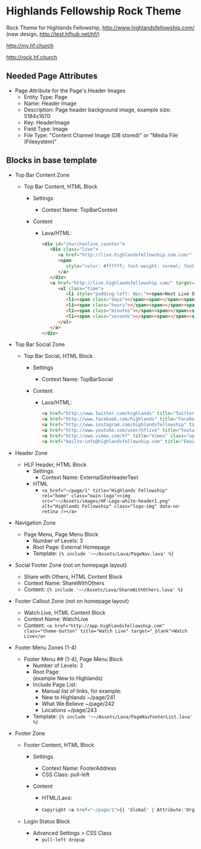 # Highlands Fellowship Rock Theme
Rock Theme for Highlands Fellowship, http://www.highlandsfellowship.com/ (new design, http://test.hfhub.net/hf/)

http://my.hf.church

http://rock.hf.church 

## Needed Page Attributes
* Page Attribute for the Page's Header Images
  * Entity Type: Page
  * Name: Header Image
  * Description: Page header background image, example size: 5184x1670
  * Key: HeaderImage
  * Field Type: Image
  * File Type: "Content Channel Image (DB stored)" or "Media File (Filesystem)"

## Blocks in base template
* Top Bar Content Zone

  * Top Bar Content, HTML Block

    * Settings

      * Context Name: TopBarContent

    * Content

      * Lava/HTML: 

        ```html
        <div id="churchonline_counter">
           <div class="live">
              <a href="http://live.highlandsfellowship.com.com/" target="_parent" style="text-decoration: none"><span style="color: #ffffff; font-weight: normal; font-size: 10px; line-height: 16px; padding-right: 5px;">Next Live Online Experience: </span><span></span>
              <span
                 style="color: #ffffff; font-weight: normal; font-size: 10px; line-height: 16px; border-left: 1px solid #555; padding: 0 8px; text-align: center; display: inline-block; padding-right: 15px; padding-left: 15; border-right: 1px solid #555;">Join Us Now</span>
              </a>
           </div>
           <a href="http://live.highlandsfellowship.com/" target="_parent" style="text-decoration: none">
              <ul class="time">
                 <li style="padding-left: 0px;"><span>Next Live Online Experience: </span></li>
                 <li><span class="days"></span><span></span><span class="label">days</span></li>
                 <li><span class="hours"></span><span></span><span class="label">hours</span></li>
                 <li><span class="minutes"></span><span></span><span class="label">minutes</span></li>
                 <li><span class="seconds"></span><span></span><span class="label">seconds</span></li>
              </ul>
           </a>
        </div>
        ```

* Top Bar Social Zone

  * Top Bar Social, HTML Block

    * Settings

      * Context Name: TopBarSocial

    * Content

      * Lava/HTML:

        ```html
        <a href="http://www.twitter.com/highlands" title="Twitter" class="wpex-twitter wpex-social-btn wpex-social-btn-flat wpex-social-color-hover wpex-round" target="_blank"><span class="fa fa-twitter" aria-hidden="true"></span><span class="screen-reader-text">Twitter Profile</span></a>
        <a href="http://www.facebook.com/highlands" title="Facebook" class="wpex-facebook wpex-social-btn wpex-social-btn-flat wpex-social-color-hover wpex-round" target="_blank"><span class="fa fa-facebook" aria-hidden="true"></span><span class="screen-reader-text">Facebook Profile</span></a>
        <a href="http://www.instagram.com/highlandsfellowship" title="Instagram" class="wpex-instagram wpex-social-btn wpex-social-btn-flat wpex-social-color-hover wpex-round"                                target="_blank"><span class="fa fa-instagram" aria-hidden="true"></span><span class="screen-reader-text">Instagram Profile</span></a>
        <a href="http://www.youtube.com/user/hflive" title="Youtube" class="wpex-youtube wpex-social-btn wpex-social-btn-flat wpex-social-color-hover wpex-round" target="_blank"><span class="fa fa-youtube" aria-hidden="true"></span><span class="screen-reader-text">Youtube Profile</span></a>
        <a href="http://www.vimeo.com/hf" title="Vimeo" class="wpex-vimeo wpex-social-btn wpex-social-btn-flat wpex-social-color-hover wpex-round" target="_blank"><span class="fa fa-vimeo-square" aria-hidden="true"></span><span class="screen-reader-text">Vimeo Profile</span></a>
        <a href="mailto:info@highlandsfellowship.com" title="Email" class="wpex-email wpex-social-btn wpex-social-btn-flat wpex-social-color-hover wpex-round"><span class="fa fa-envelope" aria-hidden="true"></span><span class="screen-reader-text">Email Profile</span></a>
        ```

- Header Zone

  - HLF Header, HTML Block
    - Settings
      - Context Name: ExternalSiteHeaderText
    - HTML
      - `<a href="~/page/1" title="Highlands Fellowship" rel="home" class="main-logo"><img src="~~/Assets/images/HF-Logo-white-header1.png" alt="Highlands Fellowship" class="logo-img" data-no-retina /></a>`

- Navigation Zone

  - Page Menu, Page Menu Block
    - Number of Levels: 3
    - Root Page: External Homepage
    - Template: `{% include '~~/Assets/Lava/PageNav.lava' %}`

- Social Footer Zone (not on homepage layout)

  - Share with Others, HTML Content Block
  - Context Name: ShareWithOthers
  - Content: `{% include '~~/Assets/Lava/ShareWithOthers.lava' %}`

- Footer Callout Zone (not on homepage layout)

  - Watch Live, HTML Content Block
  - Context Name: WatchLive
  - Content: `<a href="http://app.highlandsfellowship.com" class="theme-button" title="Watch Live" target="_blank">Watch Live</a>`

- Footer Menu Zones (1-4)

  - Footer Menu ## (1-4), Page Menu Block
    - Number of Levels: 3
    - Root Page: <section title> (example New to Highlands)
    - Include Page List:
      - Manual list of links, for example:
      - New to Highlands    ~/page/241
      - What We Believe    ~/page/242
      - Locations    ~/page/243
    - Template: `{% include '~~/Assets/Lava/PageNavFooterList.lava' %}`

- Footer Zone

  - Footer Content, HTML Block

    - Settings

      - Context Name: FooterAddress
      - CSS Class: pull-left

    - Content

      - HTML/Lava:

      - ```html
        Copyright <a href="~/page/1">{{ 'Global' | Attribute:'OrganizationName' }}.</a> - All Rights Reserved <span class="fa fa-phone" style="color: #fff;margin-left: 5px;margin-right: 5px;"></span> {{ 'Global' | Attribute:'OrganizationPhone' }} <span class="fa fa-envelope" style="color: #fff;margin-left: 20px;margin-right: 5px;"></span> {{ 'Global' | Attribute:'OrganizationEmail' }} <span class="fa fa-user" style="color: #fff;margin-left: 20px;margin-right: 5px;"></span> <a href="/Login" title="User Login" class="wpex-login">User Login</a>
        ```

  - Login Status Block

    - Advanced Settings > CSS Class
      - `pull-left dropup`
